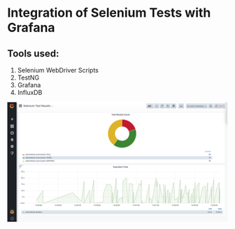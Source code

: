 # Integration of Selenium Tests with Grafana

## Tools used:
1. Selenium WebDriver Scripts
2. TestNG
3. Grafana
4. InfluxDB


![github-large](https://github.com/grajk88/grafana-selenium-integration-tests/blob/master/SS.png)
